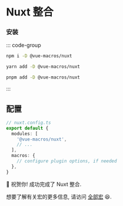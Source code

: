 # Nuxt 整合

### 安装

::: code-group

```bash [npm]
npm i -D @vue-macros/nuxt
```

```bash [yarn]
yarn add -D @vue-macros/nuxt
```

```bash [pnpm]
pnpm add -D @vue-macros/nuxt
```

:::

## 配置

```ts
// nuxt.config.ts
export default {
  modules: [
    '@vue-macros/nuxt',
    // ...
  ],
  macros: {
    // configure plugin options, if needed
  },
}
```

:tada: 祝贺你! 成功完成了 Nuxt 整合.

想要了解有关宏的更多信息, 请访问 [全部宏](/zh-CN/macros/) :laughing:.
